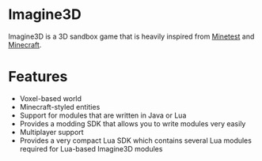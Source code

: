 
# Imagine3D
Imagine3D is a 3D sandbox game that is heavily inspired from [Minetest](https://minetest.net) and [Minecraft](https://minecraft.net).

# Features
- Voxel-based world
- Minecraft-styled entities
- Support for modules that are written in Java or Lua
- Provides a modding SDK that allows you to write modules very easily
- Multiplayer support
- Provides a very compact Lua SDK which contains several Lua modules required for Lua-based Imagine3D modules
